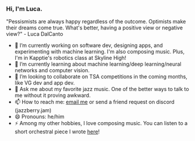 ### Hi, I'm Luca.

"Pessismists are always happy regardless of the outcome. Optimists make their dreams come true. What's better, having a positive view or negative view?" - Luca DalCanto

- 🔭 I’m currently working on software dev, designing apps, and experimenting with machine learning. I'm also composing music. Plus, I'm in Kapptie's robotics class at Skyline High!
- 🌱 I’m currently learning about machine learning/deep learning/neural networks and computer vision.
- 👯 I’m looking to collaborate on TSA competitions in the coming months, like VG dev and app dev.
- 💬 Ask me about my favorite jazz music. One of the better ways to talk to me without it proving awkward.
- 📫 How to reach me: [email me](mailto:lucadalcanto7@gmail.com) or send a friend request on discord (jazzberry.jam)
- 😄 Pronouns: he/him
- ⚡ Among my other hobbies, I love composing music. You can listen to a short orchestral piece I wrote [here](https://musescore.com/user/40316551/scores/11059336)!

<!--
**Luca-Skyline/Luca-Skyline** is a ✨ _special_ ✨ repository because its `README.md` (this file) appears on your GitHub profile.

Here are some ideas to get you started:

- 🔭 I’m currently working on ...
- 🌱 I’m currently learning ...
- 👯 I’m looking to collaborate on ...
- 🤔 I’m looking for help with ...
- 💬 Ask me about ...
- 📫 How to reach me: ...
- 😄 Pronouns: ...
- ⚡ Fun fact: ...
-->
